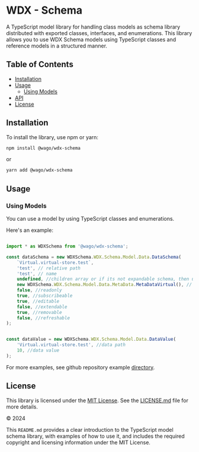 # WDX - Schema

A TypeScript model library for handling class models as schema library distributed with exported classes, interfaces, and enumerations. This library allows you to use WDX Schema models using TypeScript classes and reference models in a structured manner.

## Table of Contents

- [Installation](#installation)
- [Usage](#usage)
  - [Using Models](#using-models)
- [API](https://github.com/elrest-cz/wdx-schema/blob/master/docs/modules.md)
- [License](#license)

## Installation

To install the library, use npm or yarn:

```bash
npm install @wago/wdx-schema
```

or

```bash
yarn add @wago/wdx-schema
```

## Usage

### Using Models

You can use a model by using TypeScript classes and enumerations. 

Here's an example:

```typescript

import * as WDXSchema from '@wago/wdx-schema';

const dataSchema = new WDXSchema.WDX.Schema.Model.Data.DataSchema(
    `Virtual.virtual-store.test`,
    'test', // relative path
    'test', // name
    undefined, //children array or if its not expandable schema, then undefined
    new WDXSchema.WDX.Schema.Model.Data.MetaData.MetaDataVirtual(), // metadata of schema see WDXSchema.WDX.Schema.Model.Data.MetaData.MetaDataType enmuration
    false, //readonly
    true, //subscribeable
    true, //editable
    false, //extendable
    true, //removable
    false, //refreshable
);


const dataValue = new WDXSchema.WDX.Schema.Model.Data.DataValue(
    'Virtual.virtual-store.test', //data path
    10, //data value
);
```

For more examples, see github repository example [directory](https://github.com/elrest-cz/wdx-schema/tree/master/examples).

## License

This library is licensed under the [MIT License](https://en.wikipedia.org/wiki/MIT_License). See the [LICENSE.md](https://github.com/elrest-cz/wdx-schema/blob/master/LICENSE.md) file for more details.

© 2024 

This `README.md` provides a clear introduction to the TypeScript model schema library, with examples of how to use it, and includes the required copyright and licensing information under the MIT License.